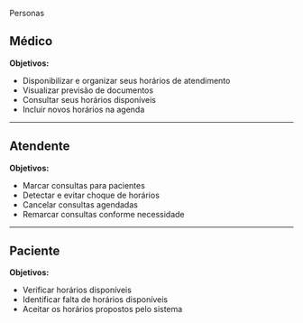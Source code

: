    Personas

## Médico
**Objetivos:**
- Disponibilizar e organizar seus horários de atendimento
- Visualizar previsão de documentos
- Consultar seus horários disponíveis
- Incluir novos horários na agenda

---

## Atendente
**Objetivos:**
- Marcar consultas para pacientes
- Detectar e evitar choque de horários
- Cancelar consultas agendadas
- Remarcar consultas conforme necessidade

---

## Paciente
**Objetivos:**
- Verificar horários disponíveis
- Identificar falta de horários disponíveis
- Aceitar os horários propostos pelo sistema